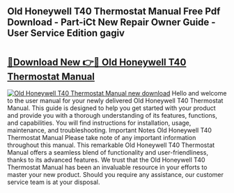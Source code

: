 ## Old Honeywell T40 Thermostat Manual Free Pdf Download - Part-iCt New Repair Owner Guide - User Service Edition gagiv

# <h2><a href="http://bc9935.oget.top/?id=Old+Honeywell+T40+Thermostat+Manual">🔗Download New 👉🔴 Old Honeywell T40 Thermostat Manual</a></h2>

[![Old Honeywell T40 Thermostat Manual new download](https://i.imgur.com/5g1atiW.png)](http://bc9935.oget.top/?id=Old+Honeywell+T40+Thermostat+Manual)
Hello and welcome to the user manual for your newly delivered Old Honeywell T40 Thermostat Manual. This guide is designed to help you get started with your product and provide you with a thorough understanding of its features, functions, and capabilities. You will find instructions for installation, usage, maintenance, and troubleshooting. Important Notes Old Honeywell T40 Thermostat Manual Please take note of any important information throughout this manual. This remarkable Old Honeywell T40 Thermostat Manual offers a seamless blend of functionality and user-friendliness, thanks to its advanced features. We trust that the Old Honeywell T40 Thermostat Manual has been an invaluable resource in your efforts to master your new product. Should you require any assistance, our customer service team is at your disposal.
